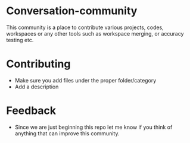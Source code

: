 # Conversation-community
This community is a place to contribute various projects, codes, workspaces or any other tools such as workspace merging, or accuracy testing etc.
# Contributing
* Make sure you add files under the proper folder/category
* Add a description
# Feedback
* Since we are just beginning this repo let me know if you think of anything that can improve this community.
